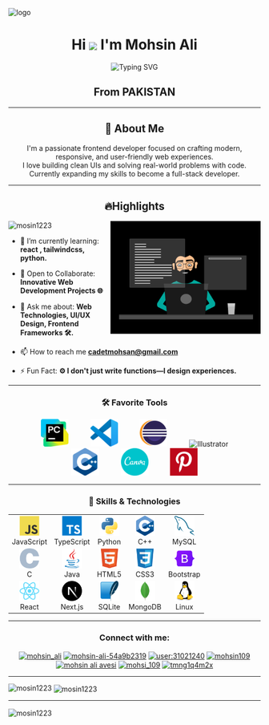 ![logo](https://i.pinimg.com/1200x/90/70/32/9070324cdfc07c68d60eed0c39e77573.jpg)

<h1 align="center">
  Hi <img src="https://media.tenor.com/nebZyl8oN7IAAAAi/wave-hello.gif" width="40px" style="vertical-align:middle;"/> I'm Mohsin Ali
</h1>
<div align="center">
  <img src="https://readme-typing-svg.demolab.com?font=Fira+Code&size=28&pause=1000&color=00FFAA&center=true&vCenter=true&width=1000&lines=Frontend+Developer+%7C+Future+Full+Stack+Developer;Frontend+Craftsman+%7C+Building+with+Passion+%26+Precision;Code.+Learn.+Predict.;UI%2FUX+Designer+%7C+Clean+Code+Advocate;Open+Source+Contributor+%7C+Problem+Solver" alt="Typing SVG" />
</div>
<h2 align="center"> From PAKISTAN</h2>

---
<h2 align="center">🚀 About Me</h2>

<p align="center">
  I'm a passionate frontend developer focused on crafting modern, responsive, and user-friendly web experiences. <br>
  I love building clean UIs and solving real-world problems with code. Currently expanding my skills to become a full-stack developer.
</p>

---
<h2 align ="center" >🔥Highlights </h2>
<img align="right" alt ="coding" width ="300px" src ="https://github.com/mosin1223/mosin1223/blob/main/github.gif">

<p align="left"> <img src="https://komarev.com/ghpvc/?username=mosin1223&label=Profile%20views&color=0e75b6&style=flat" alt="mosin1223" /> </p>



- 🌱 I’m currently learning: **react , tailwindcss, python.**

- 👯 Open to Collaborate: **Innovative Web Development Projects 🌐**

- 💬 Ask me about: **Web Technologies, UI/UX Design, Frontend Frameworks 🛠️.**

- 📫 How to reach me **cadetmohsan@gmail.com**

- ⚡ Fun Fact: **⚙ I don't just write functions—I design experiences.**
---
<h3 align="center">🛠️ Favorite Tools</h3>
<p align="center">
  <img src="https://raw.githubusercontent.com/devicons/devicon/master/icons/pycharm/pycharm-original.svg" alt="Pycharm" width="55" height="55" style="margin: 0 20px;"/>
  <img src="https://raw.githubusercontent.com/devicons/devicon/master/icons/vscode/vscode-original.svg" alt="VS Code" width="55" height="55" style="margin: 0 20px;"/>
  <img src="https://raw.githubusercontent.com/devicons/devicon/master/icons/eclipse/eclipse-original.svg" alt="Eclipse" width="55" height="55" style="margin: 0 20px;"/>
  <img src="https://www.vectorlogo.zone/logos/adobe_illustrator/adobe_illustrator-icon.svg" alt="Illustrator" width="55" height="55" style="margin: 0 20px;"/>
  <img src="https://raw.githubusercontent.com/devicons/devicon/master/icons/cplusplus/cplusplus-original.svg" alt="C++" width="55" height="55" style="margin: 0 20px;"/>
  <!-- Updated Canva and Pinterest logos -->
  <img src="https://raw.githubusercontent.com/devicons/devicon/master/icons/canva/canva-original.svg" alt="Canva" width="55" height="55" style="margin: 0 20px;"/>
  <img src="https://raw.githubusercontent.com/edent/SuperTinyIcons/master/images/svg/pinterest.svg" alt="Pinterest" width="55" height="55" style="margin: 0 20px;"/>
</p>




---

<h3 align="center">🚀 Skills & Technologies</h3>

<p align="center">
  <table align="center">
    <tr>
      <td align="center">
        <img src="https://raw.githubusercontent.com/devicons/devicon/master/icons/javascript/javascript-original.svg" alt="JavaScript" width="40" height="40"/>
        <br/>JavaScript
      </td>
      <td align="center">
        <img src="https://raw.githubusercontent.com/devicons/devicon/master/icons/typescript/typescript-original.svg" alt="TypeScript" width="40" height="40"/>
        <br/>TypeScript
      </td>
      <td align="center">
        <img src="https://raw.githubusercontent.com/devicons/devicon/master/icons/python/python-original.svg" alt="Python" width="40" height="40"/>
        <br/>Python
      </td>
      <td align="center">
        <img src="https://raw.githubusercontent.com/devicons/devicon/master/icons/cplusplus/cplusplus-original.svg" alt="C++" width="40" height="40"/>
        <br/>C++
      </td>
      <td align="center">
        <img src="https://raw.githubusercontent.com/devicons/devicon/master/icons/mysql/mysql-original.svg" alt="MySQL" width="40" height="40"/>
        <br/>MySQL
      </td>
    </tr>
    <tr>
      <td align="center">
        <img src="https://raw.githubusercontent.com/devicons/devicon/master/icons/c/c-original.svg" alt="C" width="40" height="40"/>
        <br/>C
      </td>
      <td align="center">
        <img src="https://raw.githubusercontent.com/devicons/devicon/master/icons/java/java-original.svg" alt="Java" width="40" height="40"/>
        <br/>Java
      </td>
      <td align="center">
        <img src="https://raw.githubusercontent.com/devicons/devicon/master/icons/html5/html5-original.svg" alt="HTML5" width="40" height="40"/>
        <br/>HTML5
      </td>
      <td align="center">
        <img src="https://raw.githubusercontent.com/devicons/devicon/master/icons/css3/css3-original.svg" alt="CSS3" width="40" height="40"/>
        <br/>CSS3
      </td>
      <td align="center">
        <img src="https://raw.githubusercontent.com/devicons/devicon/master/icons/bootstrap/bootstrap-original.svg" alt="Bootstrap" width="40" height="40"/>
        <br/>Bootstrap
      </td>
    </tr>
    <tr>
      <td align="center">
        <img src="https://raw.githubusercontent.com/devicons/devicon/master/icons/react/react-original.svg" alt="React" width="40" height="40"/>
        <br/>React
      </td>
      <td align="center">
        <img src="https://raw.githubusercontent.com/devicons/devicon/master/icons/nextjs/nextjs-original.svg" alt="Next.js" width="40" height="40"/>
        <br/>Next.js
      </td>
      <td align="center">
        <img src="https://raw.githubusercontent.com/devicons/devicon/master/icons/sqlite/sqlite-original.svg" alt="SQLite" width="40" height="40"/>
        <br/>SQLite
      </td>
      <td align="center">
        <img src="https://raw.githubusercontent.com/devicons/devicon/master/icons/mongodb/mongodb-original.svg" alt="MongoDB" width="40" height="40"/>
        <br/>MongoDB
      </td>
      <td align="center">
        <img src="https://raw.githubusercontent.com/devicons/devicon/master/icons/linux/linux-original.svg" alt="Linux" width="40" height="40"/>
        <br/>Linux
      </td>
    </tr>
  </table>
</p>


---
<h3 align="center">Connect with me:</h3>
<p align ="center">
<a href="https://dev.to/mohsin_ali" target="blank"><img align="center" src="https://raw.githubusercontent.com/rahuldkjain/github-profile-readme-generator/master/src/images/icons/Social/devto.svg" alt="mohsin_ali" height="30" width="40" /></a>
<a href="https://linkedin.com/in/mohsin-ali-54a9b2319" target="blank"><img align="center" src="https://raw.githubusercontent.com/rahuldkjain/github-profile-readme-generator/master/src/images/icons/Social/linked-in-alt.svg" alt="mohsin-ali-54a9b2319" height="30" width="40" /></a>
<a href="https://stackoverflow.com/users/user:31021240" target="blank"><img align="center" src="https://raw.githubusercontent.com/rahuldkjain/github-profile-readme-generator/master/src/images/icons/Social/stack-overflow.svg" alt="user:31021240" height="30" width="40" /></a>
<a href="https://kaggle.com/mohsin109" target="blank"><img align="center" src="https://raw.githubusercontent.com/rahuldkjain/github-profile-readme-generator/master/src/images/icons/Social/kaggle.svg" alt="mohsin109" height="30" width="40" /></a>
<a href="https://fb.com/mohsin ali avesi" target="blank"><img align="center" src="https://raw.githubusercontent.com/rahuldkjain/github-profile-readme-generator/master/src/images/icons/Social/facebook.svg" alt="mohsin ali avesi" height="30" width="40" /></a>
<a href="https://instagram.com/mohsi_109" target="blank"><img align="center" src="https://raw.githubusercontent.com/rahuldkjain/github-profile-readme-generator/master/src/images/icons/Social/instagram.svg" alt="mohsi_109" height="30" width="40" /></a>
<a href="https://www.leetcode.com/tmng1q4m2x" target="blank"><img align="center" src="https://raw.githubusercontent.com/rahuldkjain/github-profile-readme-generator/master/src/images/icons/Social/leet-code.svg" alt="tmng1q4m2x" height="30" width="40" /></a>
</p>


---

<p><img align="left" src="https://github-readme-stats.vercel.app/api/top-langs?username=mosin1223&show_icons=true&locale=en&layout=compact" alt="mosin1223" /></p>

<p>&nbsp;<img align="center" src="https://github-readme-stats.vercel.app/api?username=mosin1223&show_icons=true&locale=en" alt="mosin1223" /></p>

---

<p><img align="center" src="https://github-readme-streak-stats.herokuapp.com/?user=mosin1223&" alt="mosin1223" /></p>
